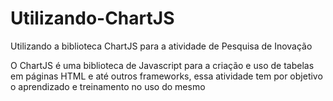 # Utilizando-ChartJS
Utilizando a biblioteca ChartJS para a atividade de Pesquisa de Inovação

O ChartJS é uma biblioteca de Javascript para a criação e uso de tabelas
em páginas HTML e até outros frameworks, essa atividade tem por objetivo
o aprendizado e treinamento no uso do mesmo
